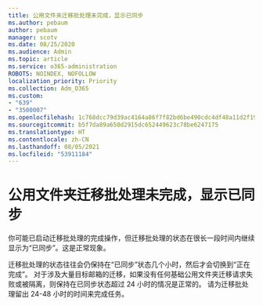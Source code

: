 ```yaml
---
title: 公用文件夹迁移批处理未完成，显示已同步
ms.author: pebaum
author: pebaum
manager: scotv
ms.date: 08/25/2020
ms.audience: Admin
ms.topic: article
ms.service: o365-administration
ROBOTS: NOINDEX, NOFOLLOW
localization_priority: Priority
ms.collection: Adm_O365
ms.custom:
- "639"
- "3500007"
ms.openlocfilehash: 1c768dcc79d39ac4164a86f7f82bd6be490cdc4df48a11d2f198fece492eba38
ms.sourcegitcommit: b5f7da89a650d2915dc652449623c78be6247175
ms.translationtype: HT
ms.contentlocale: zh-CN
ms.lasthandoff: 08/05/2021
ms.locfileid: "53911184"
---
```

# <a name="public-folder-migration-batch-not-completing-shows-synced"></a>公用文件夹迁移批处理未完成，显示已同步

你可能已启动迁移批处理的完成操作，但迁移批处理的状态在很长一段时间内继续显示为“已同步”。这是正常现象。

迁移批处理的状态往往会仍保持在“已同步”状态几个小时，然后才会切换到“正在完成”。 对于涉及大量目标邮箱的迁移，如果没有任何基础公用文件夹迁移请求失败或被隔离，则保持在已同步状态超过 24 小时的情况是正常的。 请为迁移批处理留出 24-48 小时的时间来完成任务。
